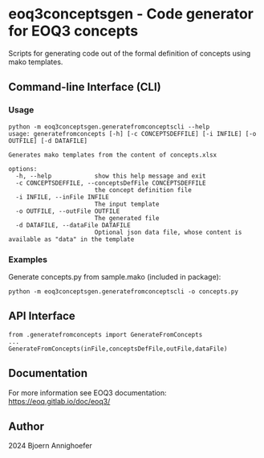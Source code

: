 # eoq3conceptsgen - Code generator for EOQ3 concepts

Scripts for generating code out of the formal definition of concepts using mako templates.

## Command-line Interface (CLI)

### Usage

    python -m eoq3conceptsgen.generatefromconceptscli --help
    usage: generatefromconcepts [-h] [-c CONCEPTSDEFFILE] [-i INFILE] [-o OUTFILE] [-d DATAFILE]
    
    Generates mako templates from the content of concepts.xlsx
    
    options:
      -h, --help            show this help message and exit
      -c CONCEPTSDEFFILE, --conceptsDefFile CONCEPTSDEFFILE
                            the concept definition file
      -i INFILE, --inFile INFILE
                            The input template
      -o OUTFILE, --outFile OUTFILE
                            The generated file
      -d DATAFILE, --dataFile DATAFILE
                            Optional json data file, whose content is available as "data" in the template
							
### Examples

Generate concepts.py from sample.mako (included in package):

    python -m eoq3conceptsgen.generatefromconceptscli -o concepts.py
	
## API Interface

    from .generatefromconcepts import GenerateFromConcepts
	...
	GenerateFromConcepts(inFile,conceptsDefFile,outFile,dataFile)

## Documentation

For more information see EOQ3 documentation: https://eoq.gitlab.io/doc/eoq3/

## Author

2024 Bjoern Annighoefer